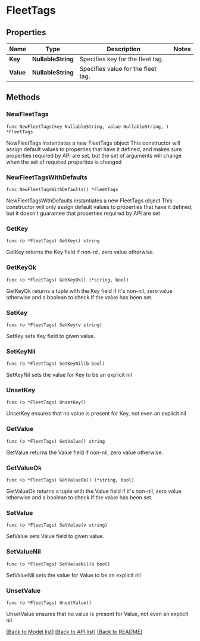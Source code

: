 # FleetTags

## Properties

Name | Type | Description | Notes
------------ | ------------- | ------------- | -------------
**Key** | **NullableString** | Specifies key for the fleet tag. | 
**Value** | **NullableString** | Specifies value for the fleet tag. | 

## Methods

### NewFleetTags

`func NewFleetTags(key NullableString, value NullableString, ) *FleetTags`

NewFleetTags instantiates a new FleetTags object
This constructor will assign default values to properties that have it defined,
and makes sure properties required by API are set, but the set of arguments
will change when the set of required properties is changed

### NewFleetTagsWithDefaults

`func NewFleetTagsWithDefaults() *FleetTags`

NewFleetTagsWithDefaults instantiates a new FleetTags object
This constructor will only assign default values to properties that have it defined,
but it doesn't guarantee that properties required by API are set

### GetKey

`func (o *FleetTags) GetKey() string`

GetKey returns the Key field if non-nil, zero value otherwise.

### GetKeyOk

`func (o *FleetTags) GetKeyOk() (*string, bool)`

GetKeyOk returns a tuple with the Key field if it's non-nil, zero value otherwise
and a boolean to check if the value has been set.

### SetKey

`func (o *FleetTags) SetKey(v string)`

SetKey sets Key field to given value.


### SetKeyNil

`func (o *FleetTags) SetKeyNil(b bool)`

 SetKeyNil sets the value for Key to be an explicit nil

### UnsetKey
`func (o *FleetTags) UnsetKey()`

UnsetKey ensures that no value is present for Key, not even an explicit nil
### GetValue

`func (o *FleetTags) GetValue() string`

GetValue returns the Value field if non-nil, zero value otherwise.

### GetValueOk

`func (o *FleetTags) GetValueOk() (*string, bool)`

GetValueOk returns a tuple with the Value field if it's non-nil, zero value otherwise
and a boolean to check if the value has been set.

### SetValue

`func (o *FleetTags) SetValue(v string)`

SetValue sets Value field to given value.


### SetValueNil

`func (o *FleetTags) SetValueNil(b bool)`

 SetValueNil sets the value for Value to be an explicit nil

### UnsetValue
`func (o *FleetTags) UnsetValue()`

UnsetValue ensures that no value is present for Value, not even an explicit nil

[[Back to Model list]](../README.md#documentation-for-models) [[Back to API list]](../README.md#documentation-for-api-endpoints) [[Back to README]](../README.md)



